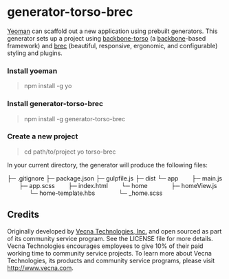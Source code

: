# generator-torso-brec


[Yeoman](http://yeoman.io/ "yoeman's website") can scaffold out a new application using prebuilt generators. This generator sets up a project using [backbone-torso](https://github.com/vecnatechnologies/backbone-torso) (a [backbone](http://backbonejs.org)-based framework) and [brec](https://github.com/vecnatechnologies/brec-base) (beautiful, responsive, ergonomic, and configurable) styling and plugins.

### Install yoeman
> npm install -g yo

### Install generator-torso-brec
> npm install -g generator-torso-brec

### Create a new project
> cd path/to/project
> yo torso-brec

In your current directory, the generator will produce the following files:

  ├─ .gitignore
  ├─ package.json
  ├─ gulpfile.js
  ├─ dist
  └─ app
&nbsp;&nbsp;&nbsp;&nbsp;&nbsp;&nbsp;     ├─ main.js
&nbsp;&nbsp;&nbsp;&nbsp;&nbsp;&nbsp;     ├─ app.scss
&nbsp;&nbsp;&nbsp;&nbsp;&nbsp;&nbsp;     ├─ index.html
&nbsp;&nbsp;&nbsp;&nbsp;&nbsp;&nbsp;     └─ home
&nbsp;&nbsp;&nbsp;&nbsp;&nbsp;&nbsp;&nbsp;&nbsp;&nbsp;&nbsp;&nbsp;&nbsp;        ├─ homeView.js
&nbsp;&nbsp;&nbsp;&nbsp;&nbsp;&nbsp;&nbsp;&nbsp;&nbsp;&nbsp;&nbsp;&nbsp;        └─ home-template.hbs
&nbsp;&nbsp;&nbsp;&nbsp;&nbsp;&nbsp;&nbsp;&nbsp;&nbsp;&nbsp;&nbsp;&nbsp;        └─ _home.scss

## Credits
Originally developed by [Vecna Technologies, Inc.](http://www.vecna.com/) and open sourced as part of its community service program. See the LICENSE file for more details.
Vecna Technologies encourages employees to give 10% of their paid working time to community service projects.
To learn more about Vecna Technologies, its products and community service programs, please visit http://www.vecna.com.
